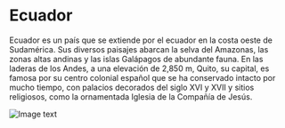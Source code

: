 # Ecuador


Ecuador es un país que se extiende por el ecuador en la costa oeste de Sudamérica. Sus diversos paisajes abarcan la selva del Amazonas, las zonas altas andinas y las islas Galápagos de abundante fauna. En las laderas de los Andes, a una elevación de 2,850 m, Quito, su capital, es famosa por su centro colonial español que se ha conservado intacto por mucho tiempo, con palacios decorados del siglo XVI y XVII y sitios religiosos, como la ornamentada Iglesia de la Compañía de Jesús.

![Image text](https://github.com/zzuljs/CppLearning/blob/master/CppLearning/raw/master/Itachi.jpg)
